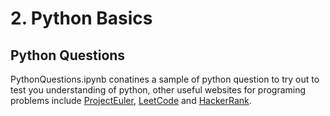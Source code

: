 # 2. Python Basics

## Python Questions
PythonQuestions.ipynb conatines a sample of python question to try out to test you understanding of python, other useful websites for programing problems include 
[ProjectEuler](https://projecteuler.net/), [LeetCode](https://leetcode.com/) and [HackerRank](https://www.hackerrank.com/).
